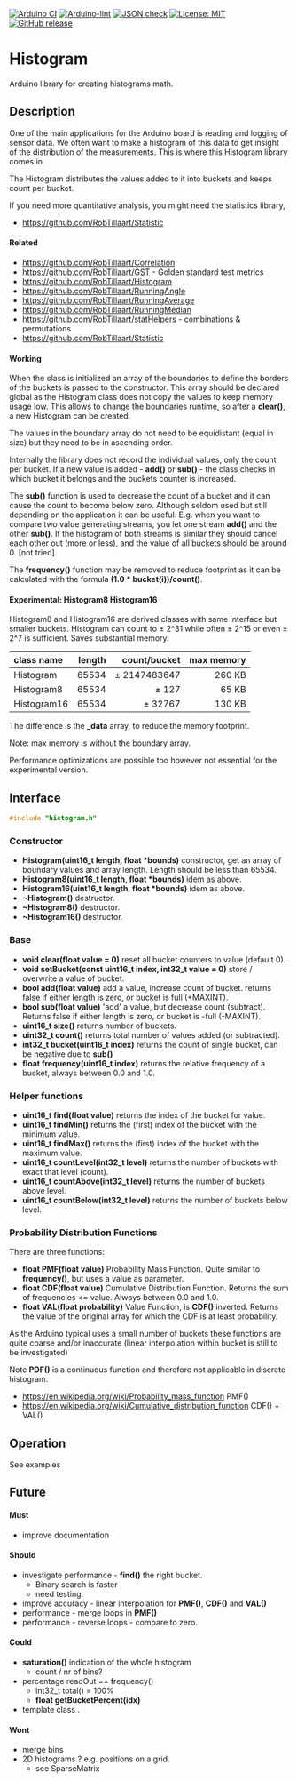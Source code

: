 
[![Arduino CI](https://github.com/RobTillaart/Histogram/workflows/Arduino%20CI/badge.svg)](https://github.com/marketplace/actions/arduino_ci)
[![Arduino-lint](https://github.com/RobTillaart/Histogram/actions/workflows/arduino-lint.yml/badge.svg)](https://github.com/RobTillaart/Histogram/actions/workflows/arduino-lint.yml)
[![JSON check](https://github.com/RobTillaart/Histogram/actions/workflows/jsoncheck.yml/badge.svg)](https://github.com/RobTillaart/Histogram/actions/workflows/jsoncheck.yml)
[![License: MIT](https://img.shields.io/badge/license-MIT-green.svg)](https://github.com/RobTillaart/Histogram/blob/master/LICENSE)
[![GitHub release](https://img.shields.io/github/release/RobTillaart/Histogram.svg?maxAge=3600)](https://github.com/RobTillaart/Histogram/releases)


# Histogram

Arduino library for creating histograms math.


## Description

One of the main applications for the Arduino board is reading and logging of sensor data.
We often want to make a histogram of this data to get insight of the distribution of the
measurements. This is where this Histogram library comes in.

The Histogram distributes the values added to it into buckets and keeps count per bucket.

If you need more quantitative analysis, you might need the statistics library, 
- https://github.com/RobTillaart/Statistic


#### Related

- https://github.com/RobTillaart/Correlation
- https://github.com/RobTillaart/GST - Golden standard test metrics
- https://github.com/RobTillaart/Histogram
- https://github.com/RobTillaart/RunningAngle
- https://github.com/RobTillaart/RunningAverage
- https://github.com/RobTillaart/RunningMedian
- https://github.com/RobTillaart/statHelpers - combinations & permutations
- https://github.com/RobTillaart/Statistic


#### Working

When the class is initialized an array of the boundaries to define the borders of the
buckets is passed to the constructor. This array should be declared global as the
Histogram class does not copy the values to keep memory usage low. This allows to change
the boundaries runtime, so after a **clear()**, a new Histogram can be created.

The values in the boundary array do not need to be equidistant (equal in size)
but they need to be in ascending order.

Internally the library does not record the individual values, only the count per bucket.
If a new value is added - **add()** or **sub()** - the class checks in which bucket it 
belongs and the buckets counter is increased.

The **sub()** function is used to decrease the count of a bucket and it can cause the 
count to become below zero. Although seldom used but still depending on the application 
it can be useful. E.g. when you want to compare two value generating streams, you let 
one stream **add()** and the other **sub()**. If the histogram of both streams is 
similar they should cancel each other out (more or less), and the value of all buckets 
should be around 0. \[not tried\].

The **frequency()** function may be removed to reduce footprint as it can be calculated 
with the formula **(1.0 \* bucket(i))/count()**.


#### Experimental: Histogram8 Histogram16

Histogram8 and Histogram16 are derived classes with same interface but smaller buckets. 
Histogram can count to ± 2^31 while often ± 2^15 or even ± 2^7 is sufficient. 
Saves substantial memory.

|  class name   |  length  |  count/bucket  |  max memory  |
|:--------------|---------:|---------------:|-------------:|
|  Histogram    |   65534  |  ± 2147483647  |      260 KB  |
|  Histogram8   |   65534  |  ± 127         |       65 KB  |
|  Histogram16  |   65534  |  ± 32767       |      130 KB  |


The difference is the **\_data** array, to reduce the memory footprint.

Note: max memory is without the boundary array.

Performance optimizations are possible too however not essential for 
the experimental version.


## Interface 

```cpp
#include "histogram.h"
```

### Constructor

- **Histogram(uint16_t length, float \*bounds)** constructor, get an array of boundary values and array length. 
Length should be less than 65534.
- **Histogram8(uint16_t length, float \*bounds)** idem as above.
- **Histogram16(uint16_t length, float \*bounds)** idem as above.
- **~Histogram()** destructor.
- **~Histogram8()** destructor.
- **~Histogram16()** destructor.


### Base

- **void clear(float value = 0)** reset all bucket counters to value (default 0).
- **void setBucket(const uint16_t index, int32_t value = 0)** store / overwrite a value of bucket.
- **bool add(float value)** add a value, increase count of bucket.
returns false if either length is zero, or bucket is full (+MAXINT).
- **bool sub(float value)** 'add' a value, but decrease count (subtract).
Returns false if either length is zero, or bucket is -full (-MAXINT).
- **uint16_t size()** returns number of buckets.
- **uint32_t count()** returns total number of values added (or subtracted).
- **int32_t bucket(uint16_t index)** returns the count of single bucket, can be negative due to **sub()**
- **float frequency(uint16_t index)** returns the relative frequency of a bucket, always between 0.0 and 1.0.


### Helper functions

- **uint16_t find(float value)** returns the index of the bucket for value.
- **uint16_t findMin()** returns the (first) index of the bucket with the minimum value.
- **uint16_t findMax()** returns the (first) index of the bucket with the maximum value.
- **uint16_t countLevel(int32_t level)** returns the number of buckets with exact that level (count).
- **uint16_t countAbove(int32_t level)** returns the number of buckets above level.
- **uint16_t countBelow(int32_t level)** returns the number of buckets below level.


### Probability Distribution Functions

There are three functions:

- **float PMF(float value)** Probability Mass Function. 
Quite similar to **frequency()**, but uses a value as parameter.
- **float CDF(float value)** Cumulative Distribution Function. 
Returns the sum of frequencies <= value. Always between 0.0 and 1.0.
- **float VAL(float probability)** Value Function, is **CDF()** inverted. 
Returns the value of the original array for which the CDF is at least probability.

As the Arduino typical uses a small number of buckets these functions are quite 
coarse and/or inaccurate (linear interpolation within bucket is still to be investigated)

Note **PDF()** is a continuous function and therefore not applicable in discrete histogram.


- https://en.wikipedia.org/wiki/Probability_mass_function  PMF()
- https://en.wikipedia.org/wiki/Cumulative_distribution_function CDF() + VAL()


## Operation

See examples


## Future


#### Must

- improve documentation

#### Should

- investigate performance - **find()** the right bucket. 
  - Binary search is faster 
  - need testing.
- improve accuracy - linear interpolation for **PMF()**, **CDF()** and **VAL()**
- performance - merge loops in **PMF()**
- performance - reverse loops - compare to zero.

#### Could

- **saturation()** indication of the whole histogram
  - count / nr of bins?
- percentage readOut == frequency()
  - int32_t total() = 100%
  - **float getBucketPercent(idx)**
- template class <bucketsizeType>.


#### Wont

- merge bins
- 2D histograms ? e.g. positions on a grid.
  - see SparseMatrix

